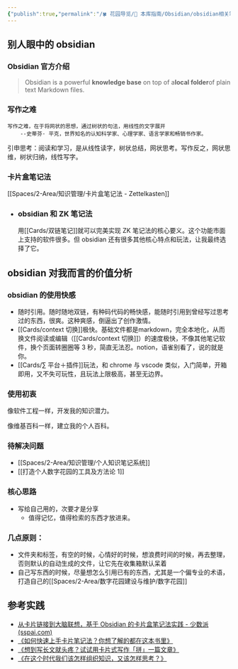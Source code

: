 ```yaml
---
{"publish":true,"permalink":"/🍀 花园导览/🧰 本库指南/Obsidian/obsidian相关笔记/obsidian入门.md","title":"obsidian入门","created":"2022-06-09","modified":"2025-07-05","published":"2025-07-07T17:10:23.996+08:00","cssclasses":""}
---
```



## 别人眼中的 obsidian

### Obsidian 官方介绍

> Obsidian is a powerful **knowledge base** on top of a**local folder**of plain text Markdown files.

### 写作之难

```ad-quote
写作之难，在于将网状的思想，通过树状的句法，用线性的文字展开
	--史蒂芬· 平克，世界知名的认知科学家、心理学家、语言学家和畅销书作家。
```

引申思考：阅读和学习，是从线性读字，树状总结，网状思考。写作反之，网状思维，树状归纳，线性写字。

### 卡片盒笔记法

[[Spaces/2-Area/知识管理/卡片盒笔记法 - Zettelkasten]]

- ### obsidian 和 ZK 笔记法

  用[[Cards/双链笔记]]就可以完美实现 ZK 笔记法的核心要义。这个功能市面上支持的软件很多。但 obsidian 还有很多其他核心特点和玩法，让我最终选择了它。

## obsidian 对我而言的价值分析

### obsidian 的使用快感

- 随时引用。随时随地双链，有种码代码的畅快感，能随时引用到曾经写过思考过的东西，很爽。这种爽感，倒逼出了创作激情。
- [[Cards/context 切换]]极快。基础文件都是markdown，完全本地化，从而换文件阅读或编辑（[[Cards/context 切换]]）的速度极快，不像其他笔记软件，换个页面转圈圈等 3 秒，简直无法忍。notion，语雀别看了，说的就是你。
- [[Cards/∑ 平台＋插件]]玩法，和 chrome 与 vscode 类似，入门简单，开箱即用，又不失可玩性，且玩法上限极高，甚至无边界。

### 使用初衷

像软件工程一样，开发我的知识潜力。

像维基百科一样，建立我的个人百科。

### 待解决问题

- [[Spaces/2-Area/知识管理/个人知识笔记系统]]
- [[打造个人数字花园的工具及方法论 1]]

### 核心思路

- 写给自己用的，次要才是分享
	- 值得记忆，值得检索的东西才放进来。

### 几点原则：

- 文件夹和标签，有空的时候，心情好的时候，想浪费时间的时候，再去整理，否则默认的自动生成的文件，让它先在收集箱默认呆着
- 自己写东西的时候，尽量想怎么引用已有的东西，尤其是一个偏专业的术语，打造自己的[[Spaces/2-Area/数字花园建设与维护/数字花园]]

## 参考实践

- [从卡片链接到大脑联想，基于 Obsidian 的卡片盒笔记法实践 - 少数派 (sspai.com)](https://sspai.com/post/60802)
- [《如何快速上手卡片笔记法？你想了解的都在这本书里》](https://sspai.com/post/60466)
- [《想到写长文就头疼？试试用卡片式写作「拼」一篇文章》](https://sspai.com/post/59109)
- [《在这个时代我们该怎样组织知识，又该怎样思考？》](https://sspai.com/post/60770)
